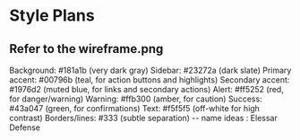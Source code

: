 # Style Plans
## Refer to the wireframe.png
Background: #181a1b (very dark gray)
Sidebar: #23272a (dark slate)
Primary accent: #00796b (teal, for action buttons and highlights)
Secondary accent: #1976d2 (muted blue, for links and secondary actions)
Alert: #ff5252 (red, for danger/warning)
Warning: #ffb300 (amber, for caution)
Success: #43a047 (green, for confirmations)
Text: #f5f5f5 (off-white for high contrast)
Borders/lines: #333 (subtle separation)
-- name ideas : Elessar Defense
